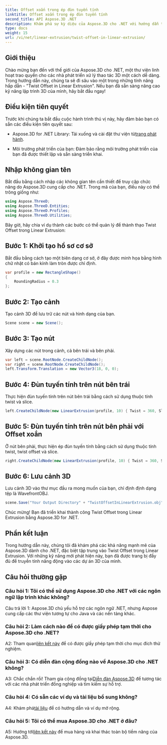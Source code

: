 ```yaml
---
title: Offset xoắn trong ép đùn tuyến tính
linktitle: Offset xoắn trong ép đùn tuyến tính
second_title: API Aspose.3D .NET
description: Khám phá sự kỳ diệu của Aspose.3D cho .NET với hướng dẫn từng bước của chúng tôi về Twist Offset trong Linear Extrusion. Nâng cao các dự án 3D của bạn một cách dễ dàng.
type: docs
weight: 15
url: /vi/net/linear-extrusion/twist-offset-in-linear-extrusion/
---
```

## Giới thiệu

Chào mừng bạn đến với thế giới của Aspose.3D cho .NET, một thư viện linh hoạt trao quyền cho các nhà phát triển xử lý thao tác 3D một cách dễ dàng. Trong hướng dẫn này, chúng ta sẽ đi sâu vào một trong những tính năng hấp dẫn - "Twist Offset in Linear Extrusion". Nếu bạn đã sẵn sàng nâng cao kỹ năng lập trình 3D của mình, hãy bắt đầu ngay!

## Điều kiện tiên quyết

Trước khi chúng ta bắt đầu cuộc hành trình thú vị này, hãy đảm bảo bạn có sẵn các điều kiện tiên quyết sau:

-  Aspose.3D for .NET Library: Tải xuống và cài đặt thư viện từ[trang phát hành](https://releases.aspose.com/3d/net/).

- Môi trường phát triển của bạn: Đảm bảo rằng môi trường phát triển của bạn đã được thiết lập và sẵn sàng triển khai.

## Nhập không gian tên

Bắt đầu bằng cách nhập các không gian tên cần thiết để truy cập chức năng do Aspose.3D cung cấp cho .NET. Trong mã của bạn, điều này có thể trông giống như:

```csharp
using Aspose.ThreeD;
using Aspose.ThreeD.Entities;
using Aspose.ThreeD.Profiles;
using Aspose.ThreeD.Utilities;
```

Bây giờ, hãy chia ví dụ thành các bước có thể quản lý để thành thạo Twist Offset trong Linear Extrusion:

## Bước 1: Khởi tạo hồ sơ cơ sở

Bắt đầu bằng cách tạo một biên dạng cơ sở, ở đây được minh họa bằng hình chữ nhật có bán kính làm tròn được chỉ định.

```csharp
var profile = new RectangleShape()
{
    RoundingRadius = 0.3
};
```

## Bước 2: Tạo cảnh

Tạo cảnh 3D để lưu trữ các nút và hình dạng của bạn.

```csharp
Scene scene = new Scene();
```

## Bước 3: Tạo nút

Xây dựng các nút trong cảnh, cả bên trái và bên phải.

```csharp
var left = scene.RootNode.CreateChildNode();
var right = scene.RootNode.CreateChildNode();
left.Transform.Translation = new Vector3(18, 0, 0);
```

## Bước 4: Đùn tuyến tính trên nút bên trái

Thực hiện đùn tuyến tính trên nút bên trái bằng cách sử dụng thuộc tính twist và slice.

```csharp
left.CreateChildNode(new LinearExtrusion(profile, 10) { Twist = 360, Slices = 100 });
```

## Bước 5: Đùn tuyến tính trên nút bên phải với Offset xoắn

Ở nút bên phải, thực hiện ép đùn tuyến tính bằng cách sử dụng thuộc tính twist, twist offset và slice.

```csharp
right.CreateChildNode(new LinearExtrusion(profile, 10) { Twist = 360, Slices = 100, TwistOffset = new Vector3(3, 0, 0) });
```

## Bước 6: Lưu cảnh 3D

Lưu cảnh 3D vào thư mục đầu ra mong muốn của bạn, chỉ định định dạng tệp là WavefrontOBJ.

```csharp
scene.Save("Your Output Directory" + "TwistOffsetInLinearExtrusion.obj", FileFormat.WavefrontOBJ);
```

Chúc mừng! Bạn đã triển khai thành công Twist Offset trong Linear Extrusion bằng Aspose.3D for .NET.

## Phần kết luận

Trong hướng dẫn này, chúng tôi đã khám phá các khả năng mạnh mẽ của Aspose.3D dành cho .NET, đặc biệt tập trung vào Twist Offset trong Linear Extrusion. Với những kỹ năng mới phát hiện này, bạn đã được trang bị đầy đủ để truyền tính năng động vào các dự án 3D của mình.

## Câu hỏi thường gặp

### Câu hỏi 1: Tôi có thể sử dụng Aspose.3D cho .NET với các ngôn ngữ lập trình khác không?

Câu trả lời 1: Aspose.3D chủ yếu hỗ trợ các ngôn ngữ .NET, nhưng Aspose cung cấp các thư viện tương tự cho Java và các nền tảng khác.

### Câu hỏi 2: Làm cách nào để có được giấy phép tạm thời cho Aspose.3D cho .NET?

 A2: Tham quan[liên kết này](https://purchase.aspose.com/temporary-license/) để có được giấy phép tạm thời cho mục đích thử nghiệm.

### Câu hỏi 3: Có diễn đàn cộng đồng nào về Aspose.3D cho .NET không?

A3: Chắc chắn rồi! Tham gia cộng đồng tại[Diễn đàn Aspose.3D](https://forum.aspose.com/c/3d/18) để tương tác với các nhà phát triển đồng nghiệp và tìm kiếm sự hỗ trợ.

### Câu hỏi 4: Có sẵn các ví dụ và tài liệu bổ sung không?

 A4: Khám phá[tài liệu](https://reference.aspose.com/3d/net/) để có hướng dẫn và ví dụ mở rộng.

### Câu hỏi 5: Tôi có thể mua Aspose.3D cho .NET ở đâu?

 A5: Hướng tới[liên kết này](https://purchase.aspose.com/buy) để mua hàng và khai thác toàn bộ tiềm năng của Aspose.3D.